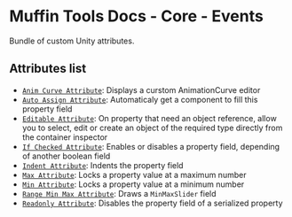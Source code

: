 # Muffin Tools Docs - Core - Events

Bundle of custom Unity attributes.

## Attributes list

- [`Anim Curve Attribute`](./anim-curve.md): Displays a curstom AnimationCurve editor
- [`Auto Assign Attribute`](./auto-assign.md): Automaticaly get a component to fill this property field
- [`Editable Attribute`](./editable.md): On property that need an object reference, allow you to select, edit or create an object of the required type directly from the container inspector
- [`If Checked Attribute`](./if-checked.md): Enables or disables a property field, depending of another boolean field
- [`Indent Attribute`](./indent.md): Indents the property field
- [`Max Attribute`](./max.md): Locks a property value at a maximum number
- [`Min Attribute`](./min.md): Locks a property value at a minimum number
- [`Range Min Max Attribute`](./range-min-max.md): Draws a `MinMaxSlider` field
- [`Readonly Attribute`](./readonly.md): Disables the property field of a serialized property